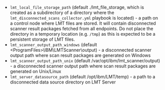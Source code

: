 - `lmt_local_file_storage_path` (default ./lmt_file_storage, which is created as a subdirectory of a directory where the `lmt_disconnected_scans_collector.yml` playbook is located) - a path on a control node where LMT files are stored. It will contain disconnected scanner result packages fetched from all endpoints. Do not place the directory in a temporary location (e.g. `/tmp`) as this is expected to be a persistent storage of LMT files.
- `lmt_scanner_output_path_windows` (default \<ProgramFiles\>\IBM\LMTScanner\output) - a disconnected scanner output path where scan result packages are generated on Windows
- `lmt_scanner_output_path_unix` (default /var/opt/ibm/lmt_scanner/output) - a disconnected scanner output path where scan result packages are generated on Unix/Linux
- `lmt_server_datasource_path` (default /opt/ibm/LMT/temp) - a path to a disconnected data source directory on LMT Server
